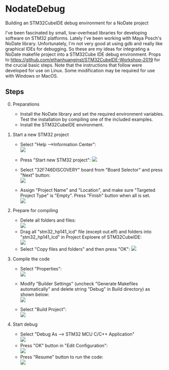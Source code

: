 # NodateDebug
Building an STM32CubeIDE debug environment for a NoDate project

I've been fascinated by small, low-overhead libraries for developing software on STM32 platforms.  Lately I've been working with Maya Posch's NoDate library.  Unfortunately, I'm not very good at using gdb and really like graphical IDEs for debugging.  So these are my ideas for integrating a NoDate makefile project into a STM32Cube IDE debug environment.  Props to https://github.com/ethanhuanginst/STM32CubeIDE-Workshop-2019 for the crucial basic steps.  Note that the instructions that follow were developed for use on Linux.  Some modification may be required for use with Windows or MacOS.

## Steps

0. Preparations
   * Install the NoDate library and set the required environment variables.  Test the installation by compiling one of the included examples.
   * Install the STM32CubeIDE environment.

1. Start a new STM32 project
   
   * Select "Help -->Information Center":  
     ![](../../docs/imgs/hands-on/stm32_hp141_lcd-start-new-project-0.png)
   
     
   
   * Press "Start new STM32 project":
     ![](../../docs/imgs/hands-on/stm32_hp141_lcd-start-new-project-1.png)
   * Select "32F746DISCOVERY" board from "Board Selector" and press "Next" button:  
     ![](../../docs/imgs/hands-on/stm32_hp141_lcd-start-new-project-2.png)
   * Assign "Project Name" and "Location", and make sure "Targeted Project Type" is "Empty". Press "Finish" button when all is set.  
     ![](../../docs/imgs/hands-on/stm32_hp141_lcd-start-new-project-3.png)
   
5. Prepare for compiling   
   * Delete all folders and files:  
![](../../docs/imgs/hands-on/stm32_hp141_lcd-start-new-project-5.png)
   * Drag all "stm32_hp141_lcd" file (except out.elf) and folders into "stm32_hp141_lcd" in Project Exploere of STM32CubeIDE:  
     ![](../../docs/imgs/hands-on/stm32_hp141_lcd-start-new-project-6.png)
   * Select "Copy files and folders" and then press "OK":
![](../../docs/imgs/hands-on/stm32_hp141_lcd-start-new-project-7.png)
   
8. Compile the code
   
   * Select "Properties":  
![](../../docs/imgs/hands-on/stm32_hp141_lcd-start-new-project-9.png)
   
   * Modify "Builder Settings" (uncheck "Generate Makefiles automatically" and delete string "Debug" in Build directory) as shown below:  
![](../../docs/imgs/hands-on/stm32_hp141_lcd-start-new-project-10.png)
     
   * Select "Build Project":  
![](../../docs/imgs/hands-on/stm32_hp141_lcd-start-new-project-8.png)
     
     

11. Start debug

    * Select "Debug As --> STM32 MCU C/C++ Application"  
    ![](../../docs/imgs/hands-on/stm32_hp141_lcd-start-new-project-11.png)
    * Press "OK" button in "Edit Configuration":  
    ![](../../docs/imgs/hands-on/stm32_hp141_lcd-start-new-project-13.png)
    * Press "Resume" button to run the code:  
    ![](../../docs/imgs/hands-on/stm32_hp141_lcd-start-new-project-12.png)
